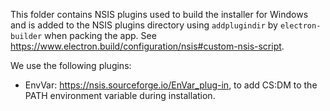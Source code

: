 This folder contains NSIS plugins used to build the installer for Windows and is added to the NSIS plugins directory using `addplugindir` by `electron-builder` when packing the app.
See https://www.electron.build/configuration/nsis#custom-nsis-script.

We use the following plugins:
- EnvVar: https://nsis.sourceforge.io/EnVar_plug-in, to add CS:DM to the PATH environment variable during installation.
